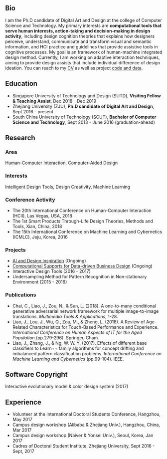 ## Bio
I am the Ph.D candidate of Digital Art and Design at the college of Computer Science and Technology. My primary interests are   **computational tools that serve human interests, action-taking and decision-making in design activity**, including design cognition theories that explains how designers perceive, understand, communicate and transform visual and semantic information, and HCI practice and guidelines that provide assistive tools in cognitive processes. My goal is an framework of human-machine integrated design method. Currently, I am working on adaptive interaction techniques, aiming to provide design assists that include individual difference of design ideation. You can reach to my [CV](https://github.com/jingliao132/jingliao-personal-website/CV) as well as project [code and data](https://github.com/jingliao132).

## Education
- Singapore University of Technology and Design (SUTD), **Visiting Fellow & Teaching Assist**, Dec 2018 - Dec 2019
- Zhejiang University (ZJU), **Ph.D candidate of Digital Art and Design**, Sept 2016 - present
- South China University of Technology (SCUT), **Bachelor of Computer Science and Technology**, Sept 2013 - June 2016 (graduation-ahead)

## Research

### Area
Human-Computer Interaction, Computer-Aided Design

### Interests
Intelligent Design Tools, Design Creativity, Machine Learning

### Conference Activity
- The 20th International Conference on Human-Computer Interaction (HCII), Las Vegas, USA, 2018
- The 1st Smart Products Through-Life Design Theories, Methods and Tools, Xian, China, 2018
- The 15th International Conference on Machine Learning and Cybernetics (ICMLC), Jeju, Korea, 2016

### Projects
- [AI and Design Inspiration](https://github.com/jingliao132/ThoughtRender) (Ongoing)
- [Computational Supports for Data-driven Business Design](https://github.com/jingliao132/Busiwatch) (Ongoing)
- Interactive Design Tools (2016 - 2017)
- Undersampling Method for Pattern Recognition in Non-stationary Environment (2015 - 2016)

### Publications
- Chai, C., Liao, J., Zou, N., & Sun, L. (2018). A one-to-many conditional generative adversarial network framework for multiple image-to-image translations. _Multimedia Tools & Applications_, 1-28.
- Liao, J., Lou, J., Wu, Q., Zou, M., & Zheng, L. (2018). A Review of Age-Related Characteristics for Touch-Based Performance and Experience. _International Conference on Human Aspects of IT for the Aged Population_ (pp.279-296). Springer, Cham.
- Liao, J., Zhang, J., & Ng, W. W. Y. (2017). Effects of different base classifiers to Learn++ family algorithms for concept drifting and imbalanced pattern classification problems. _International Conference on Machine Learning and Cybernetics_ (pp.99-104). IEEE.

## Software Copyright
Interactive evolutionary model & color design system (2017)


## Experience
- Volunteer at the International Doctoral Students Conference, Hangzhou, May 2017
- Campus design workshop (Alibaba & Zhejiang Univ.), Hangzhou, China, Mar 2017
- Campus design workshop (Naiver & Yonsei Univ.), Seoul, Korea, Jan 2017
- Cadres of Doctoral Student Institute, Zhejiang University, Sept 2016 - Sept, 2017
